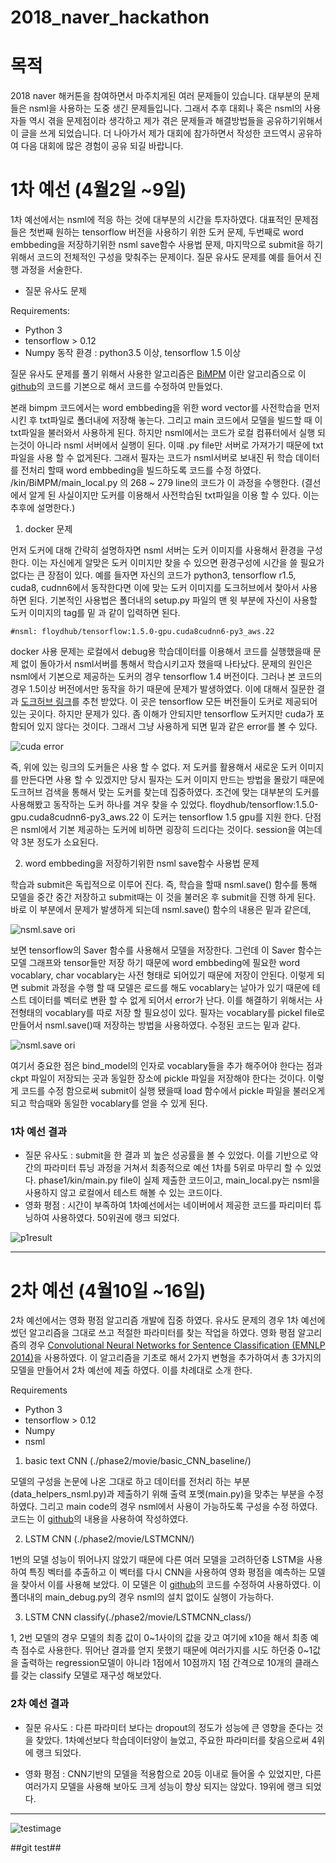 # 2018_naver_hackathon



# 목적

2018 naver 해커톤을 참여하면서 마주치게된 여러 문제들이 있습니다. 대부분의 문제들은 nsml을 사용하는 도중 생긴 문제들입니다. 그래서 추후 대회나 혹은 nsml의 사용자들 역시 겪을 문제점이라 생각하고 제가 겪은 문제들과 해결방법들을 공유하기위해서 이 글을 쓰게 되었습니다. 더 나아가서 제가 대회에 참가하면서 작성한 코드역시 공유하여 다음 대회에 많은 경험이 공유 되길 바랍니다.


# 1차 예선 (4월2일 ~9일)
 1차 예선에서는 nsml에 적응 하는 것에 대부분의 시간을 투자하였다. 대표적인 문제점들은 첫번째 원하는 tensorflow 버전을 사용하기 위한 도커 문제, 두번째로 word embbeding을 저장하기위한 nsml save함수 사용법 문제, 마지막으로 submit을 하기 위해서 코드의 전체적인 구성을 맞춰주는 문제이다.
 질문 유사도 문제를 예를 들어서 진행 과정을 서술한다.
 
- 질문 유사도 문제

Requirements:

 * Python 3
 * tensorflow > 0.12
 * Numpy
동작 환경 : python3.5 이상, tensorflow 1.5 이상

질문 유사도 문제를 풀기 위해서 사용한 알고리즘은 [BiMPM](https://arxiv.org/pdf/1702.03814.pdf) 이란 알고리즘으로 이 [github](https://github.com/zhiguowang/BiMPM)의 코드를 기본으로 해서 코드를 수정하여 만들었다. 

  본래 bimpm 코드에서는 word embbeding을 위한 word vector를 사전학습을 먼저 시킨 후 txt파일로 폴더내에 저장해 놓는다. 그리고 main 코드에서 모델을 빌드할 때 이 txt파일을 불러와서 사용하게 된다. 하지만 nsml에서는 코드가 로컬 컴퓨터에서 실행 되는것이 아니라 nsml 서버에서 실행이 된다. 이때
.py file만 서버로 가져가기 때문에 txt파일을 사용 할 수 없게된다. 그래서 필자는 코드가 nsml서버로 보내진 뒤 학습 데이터를 전처리 할때 word
embbeding을 빌드하도록 코드를 수정 하였다. /kin/BiMPM/main_local.py 의 268 ~ 279 line의 코드가 이 과정을 수행한다.
(결선에서 알게 된 사실이지만 도커를 이용해서 사전학습된 txt파일을 이용 할 수 있다. 이는 추후에 설명한다.)

1. docker 문제

먼저 도커에 대해 간략히 설명하자면 nsml 서버는 도커 이미지를 사용해서 환경을 구성한다. 이는 자신에게 알맞은 도커 이미지만 찾을 수 있으면 환경구성에 시간을 쓸 필요가 없다는 큰 장점이 있다. 예를 들자면 자신의 코드가 python3, tensorflow r1.5, cuda8, cudnn6에서 동작한다면 이에 맞는 도커 이미지를 도크허브에서 찾아서 사용하면 된다. 기본적인 사용법은 폴더내의 setup.py 파일의 맨 윗 부분에 자신이 사용할 도커 이미지의 tag를 밑 과 같이 입력하면 된다.

    #nsml: floydhub/tensorflow:1.5.0-gpu.cuda8cudnn6-py3_aws.22


 docker 사용 문제는 로컬에서 debug용 학습데이터를 이용해서 코드를 실행했을때 문제 없이 돌아가서 nsml서버를 통해서 학습시키고자 했을때 나타났다. 문제의 원인은 nsml에서 기본으로 제공하는 도커의 경우 tensorflow 1.4 버전이다. 그러나 본 코드의 경우 1.5이상 버전에서만 동작을 하기 때문에 문제가 발생하였다. 이에 대해서 질문한 결과 [도크허브 링크](https://hub.docker.com/r/tensorflow/tensorflow/tags/)를 추천 받았다. 이 곳은 tensorflow 모든 버전들이 도커로 제공되어 있는 곳이다. 하지만 문제가 있다. 좀 이해가 안되지만 tensorflow 도커지만 cuda가 포함되어 있지 않다는 것이다. 그래서 그냥 사용하게 되면 밑과 같은 error를 볼 수 있다. 

![cuda error](./image/im1.png)
 
즉, 위에 있는 링크의 도커들은 사용 할 수 없다. 저 도커를 활용해서 새로운 도커 이미지를 만든다면 사용 할 수 있겠지만 당시 필자는 도커 이미지 만드는 방법을 몰랐기 때문에 도크허브 검색을 통해서 맞는 도커를 찾는데 집중하였다. 조건에 맞는 대부분의 도커를 사용해봤고 동작하는 도커 하나를 겨우 찾을 수 있었다. floydhub/tensorflow:1.5.0-gpu.cuda8cudnn6-py3_aws.22 이 도커는 tensorflow 1.5 gpu를 지원 한다. 단점은 nsml에서 기본 제공하는 도커에 비하면 굉장히 드리다는 것이다. session을 여는데 약 3분 정도가 소요된다.


2.  word embbeding을 저장하기위한 nsml save함수 사용법 문제
 
학습과 submit은 독립적으로 이루어 진다. 즉, 학습을 할때 nsml.save() 함수를 통해 모델을 중간 중간 저장하고 submit때는 이 것을 불러온 후 submit을 진행 하게 된다. 바로 이 부분에서 문제가 발생하게 되는데 nsml.save() 함수의 내용은 밑과 같은데, 

![nsml.save ori](./image/im2.png)

보면 tensorflow의 Saver 함수를 사용해서 모델을 저장한다. 그런데 이 Saver 함수는 모델 그래프와 tensor들만 저장 하기 때문에 word embbeding에 필요한 word vocablary, char vocablary는 사전 형태로 되어있기 때문에 저장이 안된다. 이렇게 되면 submit 과정을 수행 할 때 모델은 로드를 해도 vocablary는 날아가 있기 때문에 테스트 데이터를 벡터로 변환 할 수 없게 되어서 error가 난다. 이를 해결하기 위해서는 사전형태의 vocablary를 따로 저장 할 필요성이 있다. 필자는 vocablary를 pickel file로 만들어서 nsml.save()때 저장하는 방법을 사용하였다. 수정된 코드는 밑과 같다. 

![nsml.save ori](./image/im3.png)

여기서 중요한 점은 bind_model의 인자로 vocablary들을 추가 해주어야 한다는 점과 ckpt 파일이 저장되는 곳과 동일한 장소에 pickle 파일을 저장해야 한다는 것이다. 이렇게 코드를 수정 함으로써 submit이 실행 됐을때 load 함수에서 pickle 파일을 불러오게 되고 학습때와 동일한 vocablary를 얻을 수 있게 된다.


### 1차 예선 결과 

- 질문 유사도 :  submit을 한 결과 꾀 높은 성공률을 볼 수 있었다. 이를 기반으로 약간의 파라미터 튜닝 과정을 거쳐서 최종적으로 예선 1차를 5위로 마무리 할 수 있었다. phase1/kin/main.py file이 실제 제출한 코드이고, main_local.py는 nsml을 사용하지 않고 로컬에서 테스트 해볼 수 있는 코드이다. 
- 영화 평점 : 시간이 부족하여 1차예선에서는 네이버에서 제공한 코드를 파리미터 튜닝하여 사용하였다. 50위권에 랭크 되었다.
 
![p1result](./image/p1result_.png) 

* * *

# 2차 예선 (4월10일 ~16일)

 2차 예선에서는 영화 평점 알고리즘 개발에 집중 하였다. 유사도 문제의 경우 1차 예선에 썼던 알고리즘을 그대로 쓰고 적절한 파라미터를 찾는 작업을 하였다. 영화 평점 알고리즘의 경우 [Convolutional Neural Networks for Sentence Classification (EMNLP 2014)](https://arxiv.org/abs/1408.5882)을 사용하였다. 이 알고리즘을 기초로 해서 2가지 변형을 추가하여서 총 3가지의 모델을 만들어서 2차 예선에 제출 하였다. 이를 차례대로 소개 한다.
 
 
 Requirements
 
 * Python 3
 * tensorflow > 0.12
 * Numpy
 * nsml
 
 
1. basic text CNN (./phase2/movie/basic_CNN_baseline/)
  
  모델의 구성을 논문에 나온 그대로 하고 데이터를 전처리 하는 부분(data_helpers_nsml.py)과 제출하기 위해 출력 포멧(main.py)을 맞추는 부분을 수정하였다. 그리고 main code의 경우 nsml에서 사용이 가능하도록 구성을 수정 하였다. 코드는 이 [github](https://github.com/dennybritz/cnn-text-classification-tf)의 내용을 사용하여 작성하였다. 

2. LSTM CNN (./phase2/movie/LSTMCNN/)

  1번의 모델 성능이 뛰어나지 않았기 때문에 다른 여러 모델을 고려하던중 LSTM을 사용하여 특징 벡터를 추출하고 이 벡터를 다시 CNN을 사용하여 영화 평점을 예측하는 모델을 찾아서 이를 사용해 보았다. 이 모델은 이 [github](https://github.com/pmsosa/CS291K)의 코드를 수정하여 사용하였다.
  이 폴더내의 main_debug.py의 경우 nsml의 설치 없이도 실행이 가능하다. 
  
3. LSTM CNN classify(./phase2/movie/LSTMCNN_class/)

  1, 2번 모델의 경우 모델의 최종 값이 0~1사이의 값을 갖고 여기에 x10을 해서 최종 예측 점수로 사용한다. 뛰어난 결과를 얻지 못했기 때문에 여러가지를 시도 하던중 0~1값을 출력하는 regression모델이 아니라 1점에서 10점까지 1점 간격으로 10개의 클래스를 갖는 classify 모델로 재구성 해보았다.
  
### 2차 예선 결과
 
 - 질문 유사도 : 다른 파라미터 보다는 dropout의 정도가 성능에 큰 영향을 준다는 것을 찾았다. 1차예선보다 학습데이터양이 늘었고, 주요한 파라미터를 찾음으로써 4위에 랭크 되었다.
 
 - 영화 평점 : CNN기반의 모델을 적용함으로 20등 이내로 들어올 수 있었지만, 다른 여러가지 모델을 사용해 보아도 크게 성능이 향상 되지는 않았다. 19위에 랭크 되었다.
 
 





----
![testimage](./image/test1.png)


##git test##

